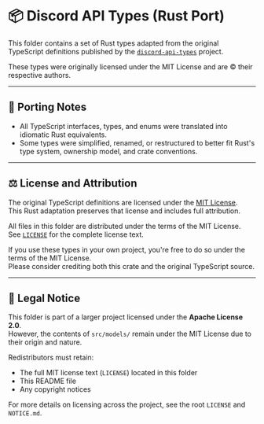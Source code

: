 # 📦 Discord API Types (Rust Port)

This folder contains a set of Rust types adapted from the original TypeScript definitions published by the [`discord-api-types`](https://github.com/discordjs/discord-api-types) project.

These types were originally licensed under the MIT License and are © their respective authors.

---

## 🔄 Porting Notes

- All TypeScript interfaces, types, and enums were translated into idiomatic Rust equivalents.
- Some types were simplified, renamed, or restructured to better fit Rust's type system, ownership model, and crate conventions.

---

## ⚖️ License and Attribution

The original TypeScript definitions are licensed under the [MIT License](https://opensource.org/licenses/MIT).  
This Rust adaptation preserves that license and includes full attribution.

All files in this folder are distributed under the terms of the MIT License.  
See [`LICENSE`](./LICENSE) for the complete license text.

If you use these types in your own project, you're free to do so under the terms of the MIT License.  
Please consider crediting both this crate and the original TypeScript source.

---

## 📁 Legal Notice

This folder is part of a larger project licensed under the **Apache License 2.0**.  
However, the contents of `src/models/` remain under the MIT License due to their origin and nature.

Redistributors must retain:
- The full MIT license text (`LICENSE`) located in this folder
- This README file
- Any copyright notices

For more details on licensing across the project, see the root `LICENSE` and `NOTICE.md`.
